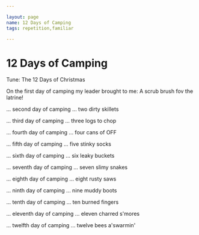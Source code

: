 ```yaml
---

layout: page
name: 12 Days of Camping
tags: repetition,familiar

---
```


# 12 Days of Camping

Tune: The 12 Days of Christmas

On the first day of camping my leader brought to me:
A scrub brush fov the latrine!

... second day of camping ... two dirty skillets

... third day of camping ... three logs to chop

... fourth day of camping ... four cans of OFF

... fifth day of camping ... five stinky socks

... sixth day of camping ... six leaky buckets

... seventh day of camping ... seven slimy snakes

... eighth day of camping ... eight rusty saws

... ninth day of camping ... nine muddy boots

... tenth day of camping ... ten burned fingers

... eleventh day of camping ... eleven charred s'mores

... twelfth day of camping ... twelve bees a'swarmin'